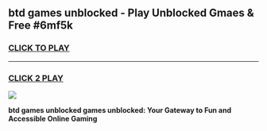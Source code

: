 
## btd games unblocked - Play Unblocked Gmaes & Free #6mf5k
<h3>
<a href="https://premium.freeplayer.one?title=btd_games_unblocked&ref=03M">CLICK TO PLAY</a></h3>
<hr>

<h3>
<a href="https://premium.freeplayer.one?title=btd_games_unblocked&ref=03M">CLICK 2 PLAY</a>
  
</h3>

<a href="https://premium.freeplayer.one?title=btd_games_unblocked&ref=03M"><img src="https://clearcache.store/games.png"></a>


**btd games unblocked games unblocked: Your Gateway to Fun and Accessible Online Gaming**
